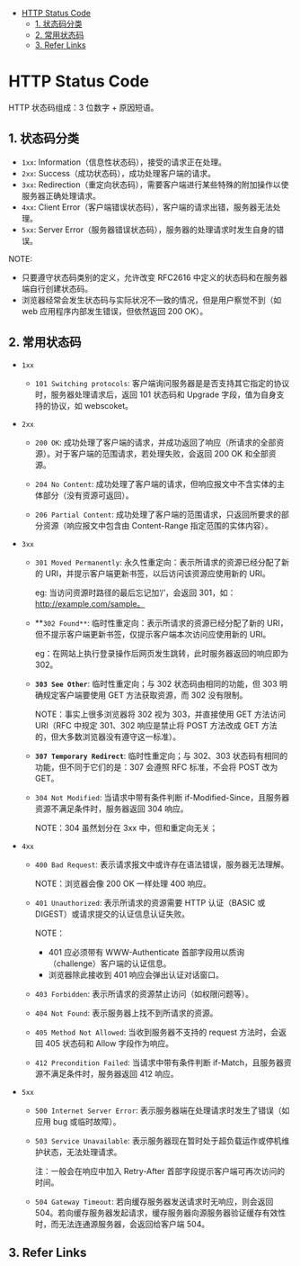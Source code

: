 - [HTTP Status Code](#http-status-code)
  - [1. 状态码分类](#1-状态码分类)
  - [2. 常用状态码](#2-常用状态码)
  - [3. Refer Links](#3-refer-links)

# HTTP Status Code

HTTP 状态码组成：3 位数字 + 原因短语。

## 1. 状态码分类

- `1xx`: Information（信息性状态码），接受的请求正在处理。
- `2xx`: Success（成功状态码），成功处理客户端的请求。
- `3xx`: Redirection（重定向状态码），需要客户端进行某些特殊的附加操作以使服务器正确处理请求。
- `4xx`: Client Error（客户端错误状态码），客户端的请求出错，服务器无法处理。
- `5xx`: Server Error（服务器错误状态码），服务器的处理请求时发生自身的错误。

NOTE:
- 只要遵守状态码类别的定义，允许改变 RFC2616 中定义的状态码和在服务器端自行创建状态码。
- 浏览器经常会发生状态码与实际状况不一致的情况，但是用户察觉不到（如 web 应用程序内部发生错误，但依然返回 200 OK）。

## 2. 常用状态码

- `1xx`
  - `101 Switching protocols`: 客户端询问服务器是是否支持其它指定的协议时，服务器处理请求后，返回 101 状态码和 Upgrade 字段，值为自身支持的协议，如 webscoket。

- `2xx`
  - `200 OK`: 成功处理了客户端的请求，并成功返回了响应（所请求的全部资源）。对于客户端的范围请求，若处理失败，会返回 200 OK 和全部资源。
  
  - `204 No Content`: 成功处理了客户端的请求，但响应报文中不含实体的主体部分（没有资源可返回）。
  
  - `206 Partial Content`: 成功处理了客户端的范围请求，只返回所要求的部分资源（响应报文中包含由 Content-Range 指定范围的实体内容）。

- `3xx`
  - `301 Moved Permanently`: 永久性重定向：表示所请求的资源已经分配了新的 URI，并提示客户端更新书签，以后访问该资源应使用新的 URI。
    
    eg: 当访问资源时路径的最后忘记加‘/’，会返回 301，如：http://example.com/sample。
  
  - **`302 Found**`: 临时性重定向：表示所请求的资源已经分配了新的 URI，但不提示客户端更新书签，仅提示客户端本次访问应使用新的 URI。
    
    eg：在网站上执行登录操作后网页发生跳转，此时服务器返回的响应即为 302。
  
  - **`303 See Other`**: 临时性重定向；与 302 状态码由相同的功能，但 303 明确规定客户端要使用 GET 方法获取资源，而 302 没有限制。
    
    NOTE：事实上很多浏览器将 302 视为 303，并直接使用 GET 方法访问 URI（RFC 中规定 301、302 响应是禁止将 POST 方法改成 GET 方法的，但大多数浏览器没有遵守这一标准）。
  
  - **`307 Temporary Redirect`**: 临时性重定向；与 302、303 状态码有相同的功能，但不同于它们的是：307 会遵照 RFC 标准，不会将 POST 改为 GET。
  
  - `304 Not Modified`: 当请求中带有条件判断 if-Modified-Since，且服务器资源不满足条件时，服务器返回 304 响应。
    
    NOTE：304 虽然划分在 3xx 中，但和重定向无关；

- `4xx`

  - `400 Bad Request`: 表示请求报文中或许存在语法错误，服务器无法理解。
    
    NOTE：浏览器会像 200 OK 一样处理 400 响应。

  - `401 Unauthorized`: 表示所请求的资源需要 HTTP 认证（BASIC 或 DIGEST）或请求提交的认证信息认证失败。
    
    NOTE：
    - 401 应必须带有 WWW-Authenticate 首部字段用以质询（challenge）客户端的认证信息。
    - 浏览器除此接收到 401 响应会弹出认证对话窗口。

  - `403 Forbidden`: 表示所请求的资源禁止访问（如权限问题等）。

  - `404 Not Found`: 表示服务器上找不到所请求的资源。

  - `405 Method Not Allowed`: 当收到服务器不支持的 request 方法时，会返回 405 状态码和 Allow 字段作为响应。

  - `412 Precondition Failed`: 当请求中带有条件判断 if-Match，且服务器资源不满足条件时，服务器返回 412 响应。

- `5xx`

  - `500 Internet Server Error`: 表示服务器端在处理请求时发生了错误（如应用 bug 或临时故障）。
  
  - `503 Service Unavailable`: 表示服务器现在暂时处于超负载运作或停机维护状态，无法处理请求。
    
    注：一般会在响应中加入 Retry-After 首部字段提示客户端可再次访问的时间。
  
  - `504 Gateway Timeout`: 若向缓存服务器发送请求时无响应，则会返回 504。若向缓存服务器发起请求，缓存服务器向源服务器验证缓存有效性时，而无法连通源服务器，会返回给客户端 504。

## 3. Refer Links
